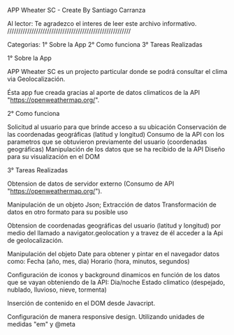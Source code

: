 APP Wheater SC - Create By Santiago Carranza

Al lector:
Te agradezco el interes de leer este archivo informativo.
////////////////////////////////////////////////////////

Categorias:
1° Sobre la App
2° Como funciona
3° Tareas Realizadas


1° Sobre la App

APP Wheater SC es un projecto particular donde se podrá consultar el clima via Geolocalización.

Ésta app fue creada gracias al aporte de datos climaticos de la API "https://openweathermap.org/".


2° Como funciona

Solicitud al usuario para que brinde acceso a su ubicación
Conservación de las coordenadas geográficas (latitud y longitud)
Consumo de la API con los parametros que se obtuvieron previamente del usuario (coordenadas geográficas)
Manipulación de los datos que se ha recibido de la API 
Diseño para su visualización en el DOM


3° Tareas Realizadas

Obtension de datos de servidor externo (Consumo de API "https://openweathermap.org/").

Manipulación de un objeto Json;
Extracción de datos
Transformación de datos en otro formato para su posible uso

Obtension de coordenadas geográficas del usuario (latitud y longitud) por medio del llamado a navigator.geolocation y a travez de él acceder a la Api de geolocalización.

Manipulación del objeto Date para obtener y pintar en el navegador datos como:
Fecha (año, mes, dia)
Horario (hora, minutos, segundos)

Configuración de iconos y background dinamicos en función de los datos que se vayan obteniendo de la API:
Dia/noche
Estado climatico (despejado, nublado, lluvioso, nieve, tormenta)

Inserción de contenido en el DOM desde Javacript.

Configuración de manera responsive design. Utilizando unidades de medidas "em" y @meta







